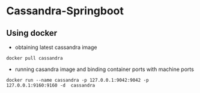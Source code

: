 # Cassandra-Springboot

## Using docker 

* obtaining latest cassandra image

```
docker pull cassandra
```

* running casandra image and binding container ports with machine ports

```
docker run --name cassandra -p 127.0.0.1:9042:9042 -p 127.0.0.1:9160:9160 -d  cassandra
```